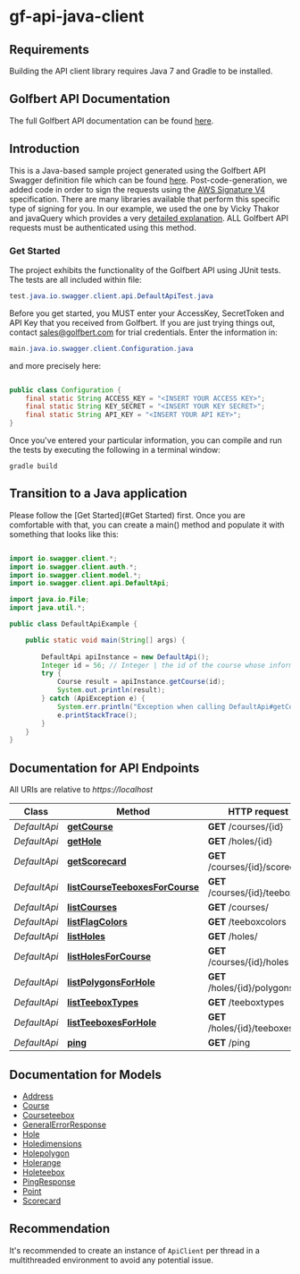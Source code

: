 # gf-api-java-client

## Requirements

Building the API client library requires Java 7 and Gradle to be installed.

## Golfbert API Documentation

The full Golfbert API documentation can be found [here](https://golfbert.com/docs).

## Introduction

This is a Java-based sample project generated using the Golfbert API Swagger definition file which can be found [here](https://golfbert.com/docs/swagger.yml). Post-code-generation, we added code in order to sign the requests using the [AWS Signature V4](http://docs.aws.amazon.com/AmazonS3/latest/API/sig-v4-authenticating-requests.html) specification. There are many libraries available that perform this specific type of signing for you. In our example, we used the one by Vicky Thakor and javaQuery which provides a very [detailed explanation](http://www.javaquery.com/2016/01/aws-version-4-signing-process-complete.html). ALL Golfbert API requests must be authenticated using this method. 

### Get Started

The project exhibits the functionality of the Golfbert API using JUnit tests. The tests are all included within file:

```java
test.java.io.swagger.client.api.DefaultApiTest.java
```

Before you get started, you MUST enter your AccessKey, SecretToken and API Key that you received from Golfbert. If you are just trying things out, contact sales@golfbert.com for trial credentials. Enter the information in:

```java
main.java.io.swagger.client.Configuration.java
```

and more precisely here:

```java

public class Configuration {
    final static String ACCESS_KEY = "<INSERT YOUR ACCESS KEY>";
    final static String KEY_SECRET = "<INSERT YOUR KEY SECRET>";
    final static String API_KEY = "<INSERT YOUR API KEY>";
}
```
Once you've entered your particular information, you can compile and run the tests by executing the following in a terminal window:

```shell
gradle build
```

## Transition to a Java application

Please follow the [Get Started](#Get Started) first. Once you are comfortable with that, you can create a main() method and populate it with something that looks like this:

```java

import io.swagger.client.*;
import io.swagger.client.auth.*;
import io.swagger.client.model.*;
import io.swagger.client.api.DefaultApi;

import java.io.File;
import java.util.*;

public class DefaultApiExample {

    public static void main(String[] args) {
        
        DefaultApi apiInstance = new DefaultApi();
        Integer id = 56; // Integer | the id of the course whose information to be returned
        try {
            Course result = apiInstance.getCourse(id);
            System.out.println(result);
        } catch (ApiException e) {
            System.err.println("Exception when calling DefaultApi#getCourse");
            e.printStackTrace();
        }
    }
}

```

## Documentation for API Endpoints

All URIs are relative to *https://localhost*

Class | Method | HTTP request | Description
------------ | ------------- | ------------- | -------------
*DefaultApi* | [**getCourse**](docs/DefaultApi.md#getCourse) | **GET** /courses/{id} | v1/courses/_id_
*DefaultApi* | [**getHole**](docs/DefaultApi.md#getHole) | **GET** /holes/{id} | v1/holes/_id_
*DefaultApi* | [**getScorecard**](docs/DefaultApi.md#getScorecard) | **GET** /courses/{id}/scorecard | v1/courses/_id_/scorecard
*DefaultApi* | [**listCourseTeeboxesForCourse**](docs/DefaultApi.md#listCourseTeeboxesForCourse) | **GET** /courses/{id}/teeboxes | v1/courses/_id_/teeboxes
*DefaultApi* | [**listCourses**](docs/DefaultApi.md#listCourses) | **GET** /courses/ | v1/courses
*DefaultApi* | [**listFlagColors**](docs/DefaultApi.md#listFlagColors) | **GET** /teeboxcolors | v1/teeboxcolors
*DefaultApi* | [**listHoles**](docs/DefaultApi.md#listHoles) | **GET** /holes/ | v1/holes
*DefaultApi* | [**listHolesForCourse**](docs/DefaultApi.md#listHolesForCourse) | **GET** /courses/{id}/holes | v1/courses/_id_/holes
*DefaultApi* | [**listPolygonsForHole**](docs/DefaultApi.md#listPolygonsForHole) | **GET** /holes/{id}/polygons | v1/holes/_id_/polygons
*DefaultApi* | [**listTeeboxTypes**](docs/DefaultApi.md#listTeeboxTypes) | **GET** /teeboxtypes | v1/teeboxtypes
*DefaultApi* | [**listTeeboxesForHole**](docs/DefaultApi.md#listTeeboxesForHole) | **GET** /holes/{id}/teeboxes | v1/holes/_id_/teeboxes
*DefaultApi* | [**ping**](docs/DefaultApi.md#ping) | **GET** /ping | v1/ping


## Documentation for Models

 - [Address](docs/Address.md)
 - [Course](docs/Course.md)
 - [Courseteebox](docs/Courseteebox.md)
 - [GeneralErrorResponse](docs/GeneralErrorResponse.md)
 - [Hole](docs/Hole.md)
 - [Holedimensions](docs/Holedimensions.md)
 - [Holepolygon](docs/Holepolygon.md)
 - [Holerange](docs/Holerange.md)
 - [Holeteebox](docs/Holeteebox.md)
 - [PingResponse](docs/PingResponse.md)
 - [Point](docs/Point.md)
 - [Scorecard](docs/Scorecard.md)


## Recommendation

It's recommended to create an instance of `ApiClient` per thread in a multithreaded environment to avoid any potential issue.
